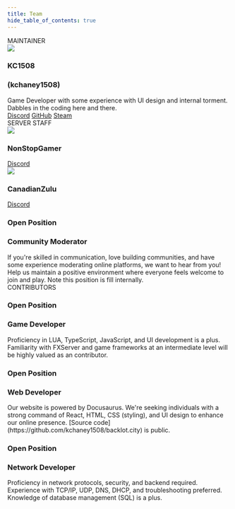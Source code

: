 ```yaml
---
title: Team
hide_table_of_contents: true
---
```


<head>
    <title>Backlot - Staff</title>
</head>

<div class="row rowteam rowmiddle">
    <div class="cardgrouptitle">MAINTAINER</div>
    <div class="col col--10 margin-bottom--lg">
        <div class="card card--full-height cardcolor">
            <div class="card__header">
                <div class="avatar avatar--vertical">
                    <img class="avatar__photo avatar__photo--xl"
                        src="https://avatars.githubusercontent.com/u/107610683" />
                    <div class="avatar__intro">
                        <h3 class="row__avatar__name">KC1508</h3>
                        <h3 class="row__avatar__title">(kchaney1508)</h3>
                    </div>
                </div>
            </div>
            <div class="card__body">
                Game Developer with some experience with UI design and internal torment. Dabbles in the coding here and
                there.
            </div>
            <div class="card__footer">
                <div class="button-group button-group--block">
                    <a class="button button--secondary buttondiscord"
                        href="https://discordapp.com/users/160207761244815361" target="_blank"
                        rel="noopener noreferrer">Discord</a>
                    <a class="button button--secondary buttongithub" href="https://github.com/kchaney1508"
                        target="_blank" rel="noopener noreferrer">GitHub</a>
                    <a class="button button--secondary buttonsteam" href="https://steamcommunity.com/id/kchaney1508/"
                        target="_blank" rel="noopener noreferrer">Steam</a>
                </div>
            </div>
        </div>
    </div>
</div>
<div class="row rowteam">
    <div class="cardgrouptitle">SERVER STAFF</div>
    <div class="col col--6 margin-bottom--lg">
        <div class="card card--full-height cardcolor">
            <div class="card__header">
                <div class="avatar avatar--vertical">
                    <img class="avatar__photo avatar__photo--xl"
                        src="https://cdn.discordapp.com/avatars/501887055811575818/18bf1a3c53de93de18e08ee92478ae94.webp?size=240" />
                    <div class="avatar__intro">
                        <h3 class="row__avatar__name">NonStopGamer</h3>
                        <!-- <h3 class="row__avatar__title"></h3> -->
                    </div>
                </div>
            </div>
            <!-- <div class="card__body"></div> -->
            <div class="card__footer">
                <div class="button-group button-group--block">
                    <a class="button button--secondary buttondiscord"
                        href="https://discordapp.com/users/501887055811575818" target="_blank"
                        rel="noopener noreferrer">Discord</a>
                </div>
            </div>
        </div>
    </div>
    <div class="col col--6 margin-bottom--lg">
        <div class="card card--full-height cardcolor">
            <div class="card__header">
                <div class="avatar avatar--vertical">
                    <img class="avatar__photo avatar__photo--xl"
                        src="https://cdn.discordapp.com/avatars/268543533659586561/2c4791af7ce05aba9b4e00861bbb4279.webp?size=240" />
                    <div class="avatar__intro">
                        <h3 class="row__avatar__name">CanadianZulu</h3>
                        <!-- <h3 class="row__avatar__title"></h3> -->
                    </div>
                </div>
            </div>
            <!-- <div class="card__body"></div> -->
            <div class="card__footer">
                <div class="button-group button-group--block">
                    <a class="button button--secondary buttondiscord"
                        href="https://discordapp.com/users/268543533659586561" target="_blank"
                        rel="noopener noreferrer">Discord</a>
                </div>
            </div>
        </div>
    </div>
        <div class="col col--12 margin-bottom--lg">
        <div class="card cardcolor">
            <div class="card__header">
                <div class="avatar avatar--vertical">
                    <div class="avatar__intro">
                        <h3 class="row__avatar__name">Open Position</h3>
                        <h3 class="row__avatar__title">Community Moderator</h3>
                    </div>
                </div>
            </div>
            <div class="card__body">
                If you're skilled in communication, love building communities, and have some experience moderating online platforms, we want to hear from you! Help us maintain a positive environment where everyone feels welcome to join and play. Note this position is fill internally.
            </div>
        </div>
    </div>
</div>
<div class="row rowteam rowmiddle">
    <div class="cardgrouptitle">CONTRIBUTORS</div>
    <div class="col col--6 margin-bottom--lg">
        <div class="card cardcolor">
            <div class="card__header">
                <div class="avatar avatar--vertical">
                    <div class="avatar__intro">
                        <h3 class="row__avatar__name">Open Position</h3>
                        <h3 class="row__avatar__title">Game Developer</h3>
                    </div>
                </div>
            </div>
            <div class="card__body">
                Proficiency in LUA, TypeScript, JavaScript, and UI development is a plus. Familiarity with FXServer and
                game frameworks at an intermediate level will be highly valued as an contributor.
            </div>
        </div>
    </div>
    <div class="col col--6 margin-bottom--lg">
        <div class="card cardcolor">
            <div class="card__header">
                <div class="avatar avatar--vertical">
                    <div class="avatar__intro">
                        <h3 class="row__avatar__name">Open Position</h3>
                        <h3 class="row__avatar__title">Web Developer</h3>
                    </div>
                </div>
            </div>
            <div class="card__body">
                Our website is powered by Docusaurus. We're seeking individuals with a strong command of React, HTML,
                CSS (styling), and UI design to enhance our online presence. [Source
                code](https://github.com/kchaney1508/backlot.city) is public.
            </div>
        </div>
    </div>
    <div class="col col--12 margin-bottom--lg">
        <div class="card cardcolor">
            <div class="card__header">
                <div class="avatar avatar--vertical">
                    <div class="avatar__intro">
                        <h3 class="row__avatar__name">Open Position</h3>
                        <h3 class="row__avatar__title">Network Developer</h3>
                    </div>
                </div>
            </div>
            <div class="card__body">
                Proficiency in network protocols, security, and backend required. Experience with TCP/IP, UDP,
                DNS, DHCP, and troubleshooting preferred. Knowledge of database management (SQL) is a plus.
            </div>
        </div>
    </div>
</div>
